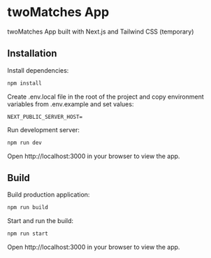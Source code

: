 # twoMatches App

twoMatches App built with Next.js and Tailwind CSS (temporary)

## Installation

Install dependencies:

```bash
npm install
```

Create .env.local file in the root of the project and copy environment variables from .env.example and set values:

```
NEXT_PUBLIC_SERVER_HOST=
```

Run development server:

```bash
npm run dev
```

Open http://localhost:3000 in your browser to view the app.

## Build

Build production application: 

```bash
npm run build
```

Start and run the build:

```bash
npm run start
```

Open http://localhost:3000 in your browser to view the app.